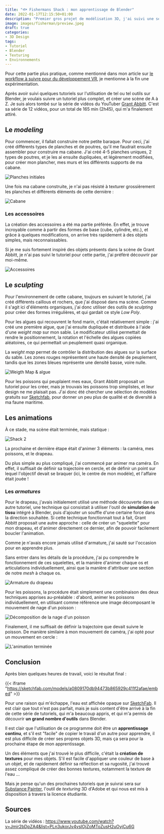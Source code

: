 ```yaml
---
title: "🐟 Fishermans Shack : mon apprentissage de Blender"
date: 2022-01-17T12:15:50+01:00
description: "Premier gros projet de modélisation 3D, j'ai suivi une série de vidéos montrant comment utiliser les outils de Blender."
image: images/fisherman/preview.jpeg
draft: true
categories:
- 3D Design
tags: 
- Tutoriel
- Blender
- Texturing
- Environnements
---
```


Pour cette partie plus pratique, comme mentionné dans mon article sur [le workflow à suivre pour du développement VR](/posts/vr-workflow), je mentionne à la fin une expérimentation.

Après avoir suivi quelques tutoriels sur l'utilisation de tel ou tel outils sur Blender, je voulais suivre un tutoriel plus complet, et créer une scène de A à Z. Je suis alors tombé sur la série de vidéos du YouTuber [Grant Abbitt](https://www.youtube.com/channel/UCZFUrFoqvqlN8seaAeEwjlw). C'est sa série de 12 vidéos, pour un total de 165 min (2h45), qui m'a finalement attiré.

## Le *modeling*

Pour commencer, il fallait construire notre petite baraque. Pour ceci, j'ai créé différents types de planches et de poutres, qu'il me faudrait ensuite assembler pour construire ma cabane. J'ai créé 4-5 planches uniques, 2 types de poutres, et je les ai ensuite dupliquées, et légèrement modifiées, pour créer mon plancher, mes murs et les différents supports de ma cabane.

![Planches initiales](/images/fisherman/planks.png)

Une fois ma cabane construite, je n'ai pas résisté à texturer grossièrement les planches et différents éléments de cette dernière : 

![Cabane](/images/fisherman/shack1.png)

### Les accessoires

La création des accessoires a été ma partie préférée. En effet, je trouve incroyable comme à partir des formes de base (cube, cylindre, etc.), et grâce à quelques modifications, on arrive très rapidement à des objets simples, mais reconnaissables. 

Si je me suis fortement inspiré des objets présents dans la scène de Grant Abbitt, je n'ai pas suivi le tutoriel pour cette partie, j'ai préféré découvrir par moi-même.

![Accessoires](/images/fisherman/accessoires.png)

## Le *sculpting*

Pour l'environnement de cette cabane, toujours en suivant le tutoriel, j'ai créé différents caillous et rochers, que j'ai disposé dans ma scène. Comme il s'agit ici d'éléments organiques, j'ai donc utiliser des outils de *sculpting* pour créer des formes irrégulières, et qui gardait ce style *Low Poly*. 

Pour les algues qui recouvrent le fond marin, c'était relativement simple : j'ai créé une première algue, que j'ai ensuite dupliquée et distribuée à l'aide d'une *weight map* sur mon sable. Le modificateur utilisé permettait de rendre le positionnement, la rotation et l'échelle des algues copiées aléatoires, ce qui permettait un peuplement quasi organique.

La *weight map* permet de contrôler la distribution des algues sur la surface du sable. Les zones rouges représentent une haute densité de peuplement, tandis que les zones bleues représente une densité basse, voire nulle.

![Weigth Map & algue](/images/fisherman/wmap+algue.png)

Pour les poissons qui peuplaient mes eaux, Grant Abbitt proposait un tutoriel pour les créer, mais je trouvais les poissons trop simplistes, et leur design ne me plaisait pas. J'ai donc été chercher une sélection de modèles gratuits sur [Sketchfab](https://sketchfab.com/feed), pour donner un peu plus de qualité et de diversité à ma faune maritime.

## Les animations

À ce stade, ma scène était terminée, mais statique :

![Shack 2](/images/fisherman/shack2.png)

La prochaine et dernière étape était d'animer 3 éléments : la caméra, mes poissons, et le drapeau.

Du plus simple au plus compliqué, j'ai commencé par animer ma caméra. En effet, il suffisait de définir sa trajectoire en cercle, et de définir un point sur lequel l'objectif devait se braquer (ici, le centre de mon modèle), et l'affaire était jouée !

### Les *armatures*

Pour le drapeau, j'avais initialement utilisé une méthode découverte dans un autre tutoriel, une technique qui consistait à utiliser l'outil de **simulation de tissu** intégré à Blender, puis d'ajouter un souffle d'une certaine force dans la direction souhaitée. Si cette technique fonctionnait tout à fait, Grant Abbitt proposait une autre approche : celle de créer un "squelette" pour mon drapeau, et d'animer directement ce dernier, afin de pouvoir facilement boucler l'animation.

Comme je n'avais encore jamais utilisé d'armature, j'ai sauté sur l'occasion pour en apprendre plus.

Sans entrer dans les détails de la procédure, j'ai pu comprendre le fonctionnement de ces squelettes, et la manière d'animer chaque os et articulations individuellement, ainsi que la manière d'attribuer une section de notre *mesh* à chaque os.

![Armature du drapeau](/images/fisherman/drapeau.png)

Pour les poissons, la procédure était simplement une combinaison des deux techniques apprises au-préalable : d'abord, animer les poissons individuellement, en utilisant comme référence une image décomposant le mouvement de nage d'un poisson :

![Décomposition de la nage d'un poisson](/images/fisherman/swim.gif)

Finalement, il me suffisait de définir la trajectoire que devait suivre le poisson. De manière similaire à mon mouvement de caméra, j'ai opté pour un mouvement en cercle :

![L'animation terminée](/images/fisherman/swiming-fish.gif)

## Conclusion

Après bien quelques heures de travail, voici le résultat final :

{{< iframe "https://sketchfab.com/models/a0809170db94473b865929c411f2afae/embed" >}}

Pour une raison qui m'échappe, l'eau est affichée opaque sur [SketchFab](https://sketchfab.com). Il est clair que tout n'est pas parfait, mais je suis content d'être arrivé à la fin de cette série de tutoriels, qui m'a beaucoup appris, et qui m'a permis de découvrir **un grand nombre d'outils** dans Blender.

Il est clair que l'utilisation de ce programme doit être un **apprentissage continu**, et s'il est "facile" de copier le travail d'un autre pour apprendre, il est plus difficile de créer ses propres objets 3D, mais ça sera pour la prochaine étape de mon apprentissage.

Un des éléments que j'ai trouvé le plus difficile, c'était la **création de textures** pour mes objets. S'il est facile d'appliquer une couleur de base à un objet, et de rapidement définir sa réflection et sa rugosité, j'ai trouvé assez compliqué de créer des bonnes textures, notamment la texture de l'eau ... 

Mais je pense qu'un des prochaines tutoriels que je suivrai sera sur [Substance Painter](https://www.substance3d.com/), l'outil de *texturing* 3D d'Adobe et qui nous est mis à disposition à travers la licence étudiante.

## Sources

La série de vidéos : https://www.youtube.com/watch?v=Jmir2bDpZA4&list=PLn3ukorJv4vsIOjZoMToZusH2uOyjCu6G
